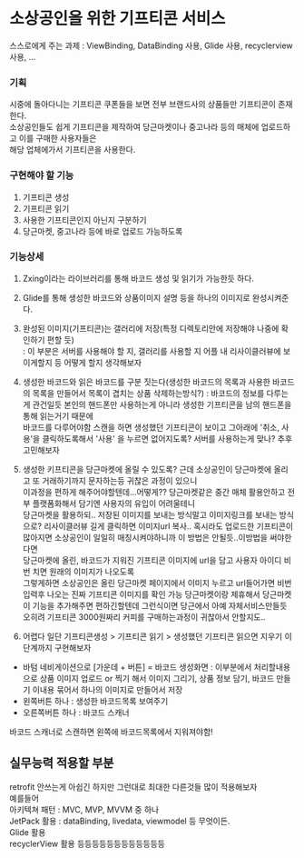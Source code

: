 # 소상공인을 위한 기프티콘 서비스

스스로에게 주는 과제 : ViewBinding, DataBinding 사용, Glide 사용, recyclerview 사용,   ...  
### 기획
시중에 돌아다니는 기프티콘 쿠폰들을 보면 전부 브랜드사의 상품들만 기프티콘이 존재한다.  
소상공인들도 쉽게 기프티콘을 제작하여 당근마켓이나 중고나라 등의 매체에 업로드하고 이를 구매한 사용자들은  
해당 업체에가서 기프티콘을 사용한다.

### 구현해야 할 기능
1. 기프티콘 생성
2. 기프티콘 읽기
3. 사용한 기프티콘인지 아닌지 구분하기 
4. 당근마켓, 중고나라 등에 바로 업로드 가능하도록

### 기능상세
1. Zxing이라는 라이브러리를 통해 바코드 생성 및 읽기가 가능한듯 하다.  
2. Glide를 통해 생성한 바코드와 상품이미지 설명 등을 하나의 이미지로 완성시켜준다.  
3. 완성된 이미지(기프티콘)는 갤러리에 저장(특정 디렉토리안에 저장해야 나중에 확인하기 편할 듯)  
  : 이 부분은 서버를 사용해야 할 지, 갤러리를 사용할 지 어플 내 리사이클러뷰에 보이게할지 등 어떻게 할지 생각해보자
3. 생성한 바코드와 읽은 바코드를 구분 짓는다(생성한 바코드의 목록과 사용한 바코드의 목록을 만들어서 목록이 겹치는 상품 삭제하는방식?)
  : 바코드의 정보를 다루는게 관건일듯 본인의 핸드폰만 사용하는게 아니라 생성한 기프티콘을 남의 핸드폰을통해 읽는거기 때문에  
  바코드를 다루어야함 스캔을 하면 생성했던 기프티콘이 보이고 그아래에 '취소, 사용'을 클릭하도록해서 '사용' 을 누르면 없어지도록?
  서버를 사용하는게 맞나? 추후 고민해보자  
4. 생성한 키프티콘을 당근마켓에 올릴 수 있도록? 근데 소상공인이 당근마켓에 올리고 또 거래하기까지 문자하는등 귀찮은 과정이 있으니  
  이과정을 편하게 해주어야할텐데...어떻게?? 당근마켓같은 중간 매체 활용안하고 전부 플랫폼화해서 담기엔 사용자의 유입이 어려울테니  
  당근마켓을 활용하되.. 저장된 이미지를 보내는 방식말고 이미지링크를 보내는 방식으로? 리사이클러뷰 길게 클릭하면 이미지url 복사..
  혹시라도 업로드한 기프티콘이 많아지면 소상공인이 일일히 매칭시켜야하니까 이 방법은 안될듯..이방법을 써야한다면  
  당근마켓에 올린, 바코드가 지워진 기프티콘 이미지에 url을 담고 사용자 아이디 비번 치면 원래의 이미지가 나오도록  
  그렇게하면 소상공인은 올린 당근마켓 페이지에서 이미지 누르고 url들어가면 비번 입력후 나오는 진짜 기프티콘 이미지를 확인 가능
  당근마켓이랑 제휴해서 당근마켓이 기능을 추가해주면 편하긴할텐데 그런식이면 당근에서 아예 자체서비스만들듯  
  오히려 기프티콘 3000원짜리 커피를 구매하는과정이 귀찮아서 안할지도..

5. 어렵다 일단 기프티콘생성 > 기프티콘 읽기 > 생성했던 기프티콘 읽으면 지우기 이단계까지 구현해보자  
  + 바텀 네비게이션으로 [가운데 + 버튼] = 바코드 생성화면
  : 이부분에서 처리할내용으로 상품 이미지 업로드 or 찍기 해서 이미지 그리기, 상품 정보 담기, 바코드 만들기 이내용 묶어서 하나의 이미지로 만들어서 저장
  + 왼쪽버튼 하나
  : 생성한 바코드목록 보여주기
  + 오른쪽버튼 하나
  : 바코드 스캐너
  
  바코드 스캐너로 스캔하면 왼쪽에 바코드목록에서 지워져야함!
  
## 실무능력 적용할 부분
retrofit 안쓰는게 아쉽긴 하지만 그런대로 최대한 다른것들 많이 적용해보자  
예를들어  
아키텍쳐 패턴 : MVC, MVP, MVVM 중 하나  
JetPack 활용 : dataBinding, livedata, viewmodel 등 무엇이든.  
Glide 활용  
recyclerView 활용 등등등등등등등등등등등등


